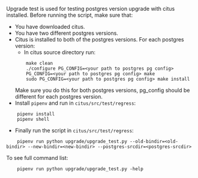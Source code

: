 Upgrade test is used for testing postgres version upgrade with citus installed.
Before running the script, make sure that:
- You have downloaded citus.
- You have two different postgres versions.
- Citus is installed to both of the postgres versions. For each postgres version:
    - In citus source directory run:
    ```
        make clean
        ./configure PG_CONFIG=<your path to postgres pg config>
        PG_CONFIG=<your path to postgres pg config> make
        sudo PG_CONFIG=<your path to postgres pg config> make install
    ```
    Make sure you do this for both postgres versions, pg_config should be different for each postgres version.
- Install `pipenv` and run in `citus/src/test/regress`:
```
    pipenv install
    pipenv shell
```
- Finally run the script in `citus/src/test/regress`:
```
    pipenv run python upgrade/upgrade_test.py --old-bindir=<old-bindir> --new-bindir=<new-bindir> --postgres-srcdir=<postgres-srcdir>
```

To see full command list:

```
    pipenv run python upgrade/upgrade_test.py -help
```


